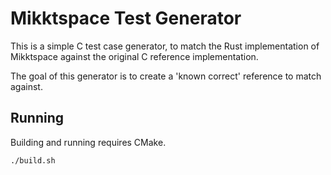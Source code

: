 # Mikktspace Test Generator

This is a simple C test case generator, to match the Rust implementation of Mikktspace against the
original C reference implementation.

The goal of this generator is to create a 'known correct' reference to match against.

## Running

Building and running requires CMake.

```sh
./build.sh
```
